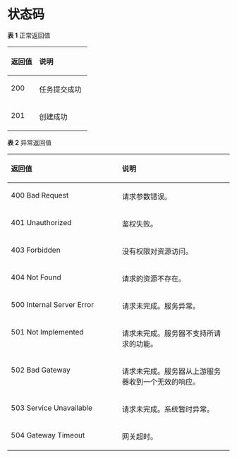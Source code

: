 # 状态码<a name="smn_api_63002"></a>

**表 1**  正常返回值

<a name="table56484750195335"></a>
<table><thead align="left"><tr id="row57491589195335"><th class="cellrowborder" valign="top" width="35.35%" id="mcps1.2.3.1.1"><p id="p26307160195335"><a name="p26307160195335"></a><a name="p26307160195335"></a>返回值</p>
</th>
<th class="cellrowborder" valign="top" width="64.64999999999999%" id="mcps1.2.3.1.2"><p id="p50505195195335"><a name="p50505195195335"></a><a name="p50505195195335"></a>说明</p>
</th>
</tr>
</thead>
<tbody><tr id="row64388966195335"><td class="cellrowborder" valign="top" width="35.35%" headers="mcps1.2.3.1.1 "><p id="p48123762195335"><a name="p48123762195335"></a><a name="p48123762195335"></a>200</p>
</td>
<td class="cellrowborder" valign="top" width="64.64999999999999%" headers="mcps1.2.3.1.2 "><p id="p5710646195335"><a name="p5710646195335"></a><a name="p5710646195335"></a>任务提交成功</p>
</td>
</tr>
<tr id="row1074452974212"><td class="cellrowborder" valign="top" width="35.35%" headers="mcps1.2.3.1.1 "><p id="p8745172944218"><a name="p8745172944218"></a><a name="p8745172944218"></a>201</p>
</td>
<td class="cellrowborder" valign="top" width="64.64999999999999%" headers="mcps1.2.3.1.2 "><p id="p18745112914212"><a name="p18745112914212"></a><a name="p18745112914212"></a>创建成功</p>
</td>
</tr>
</tbody>
</table>

**表 2**  异常返回值

<a name="table11635741125412"></a>
<table><thead align="left"><tr id="row126361141205413"><th class="cellrowborder" valign="top" width="50%" id="mcps1.2.3.1.1"><p id="p863674113546"><a name="p863674113546"></a><a name="p863674113546"></a>返回值</p>
</th>
<th class="cellrowborder" valign="top" width="50%" id="mcps1.2.3.1.2"><p id="p86362041165413"><a name="p86362041165413"></a><a name="p86362041165413"></a>说明</p>
</th>
</tr>
</thead>
<tbody><tr id="row16636841145419"><td class="cellrowborder" valign="top" width="50%" headers="mcps1.2.3.1.1 "><p id="p2636104155412"><a name="p2636104155412"></a><a name="p2636104155412"></a>400 Bad Request</p>
</td>
<td class="cellrowborder" valign="top" width="50%" headers="mcps1.2.3.1.2 "><p id="p1663664135418"><a name="p1663664135418"></a><a name="p1663664135418"></a>请求参数错误。</p>
</td>
</tr>
<tr id="row146361041175413"><td class="cellrowborder" valign="top" width="50%" headers="mcps1.2.3.1.1 "><p id="p11636144115548"><a name="p11636144115548"></a><a name="p11636144115548"></a>401 Unauthorized</p>
</td>
<td class="cellrowborder" valign="top" width="50%" headers="mcps1.2.3.1.2 "><p id="p10636841175413"><a name="p10636841175413"></a><a name="p10636841175413"></a>鉴权失败。</p>
</td>
</tr>
<tr id="row18636154111544"><td class="cellrowborder" valign="top" width="50%" headers="mcps1.2.3.1.1 "><p id="p206366418540"><a name="p206366418540"></a><a name="p206366418540"></a>403 Forbidden</p>
</td>
<td class="cellrowborder" valign="top" width="50%" headers="mcps1.2.3.1.2 "><p id="p96361241125417"><a name="p96361241125417"></a><a name="p96361241125417"></a>没有权限对资源访问。</p>
</td>
</tr>
<tr id="row463624175414"><td class="cellrowborder" valign="top" width="50%" headers="mcps1.2.3.1.1 "><p id="p3636114118549"><a name="p3636114118549"></a><a name="p3636114118549"></a>404 Not Found</p>
</td>
<td class="cellrowborder" valign="top" width="50%" headers="mcps1.2.3.1.2 "><p id="p196366412548"><a name="p196366412548"></a><a name="p196366412548"></a>请求的资源不存在。</p>
</td>
</tr>
<tr id="row66361417542"><td class="cellrowborder" valign="top" width="50%" headers="mcps1.2.3.1.1 "><p id="p763634195417"><a name="p763634195417"></a><a name="p763634195417"></a>500 Internal Server Error</p>
</td>
<td class="cellrowborder" valign="top" width="50%" headers="mcps1.2.3.1.2 "><p id="p116371741175410"><a name="p116371741175410"></a><a name="p116371741175410"></a>请求未完成。服务异常。</p>
</td>
</tr>
<tr id="row1563716419548"><td class="cellrowborder" valign="top" width="50%" headers="mcps1.2.3.1.1 "><p id="p116377411544"><a name="p116377411544"></a><a name="p116377411544"></a>501 Not Implemented</p>
</td>
<td class="cellrowborder" valign="top" width="50%" headers="mcps1.2.3.1.2 "><p id="p663724116542"><a name="p663724116542"></a><a name="p663724116542"></a>请求未完成。服务器不支持所请求的功能。</p>
</td>
</tr>
<tr id="row15637124175412"><td class="cellrowborder" valign="top" width="50%" headers="mcps1.2.3.1.1 "><p id="p11637241105419"><a name="p11637241105419"></a><a name="p11637241105419"></a>502 Bad Gateway</p>
</td>
<td class="cellrowborder" valign="top" width="50%" headers="mcps1.2.3.1.2 "><p id="p146370414543"><a name="p146370414543"></a><a name="p146370414543"></a>请求未完成。服务器从上游服务器收到一个无效的响应。</p>
</td>
</tr>
<tr id="row46372415546"><td class="cellrowborder" valign="top" width="50%" headers="mcps1.2.3.1.1 "><p id="p263711412542"><a name="p263711412542"></a><a name="p263711412542"></a>503 Service Unavailable</p>
</td>
<td class="cellrowborder" valign="top" width="50%" headers="mcps1.2.3.1.2 "><p id="p46371641155412"><a name="p46371641155412"></a><a name="p46371641155412"></a>请求未完成。系统暂时异常。</p>
</td>
</tr>
<tr id="row463784115410"><td class="cellrowborder" valign="top" width="50%" headers="mcps1.2.3.1.1 "><p id="p5637174110548"><a name="p5637174110548"></a><a name="p5637174110548"></a>504 Gateway Timeout</p>
</td>
<td class="cellrowborder" valign="top" width="50%" headers="mcps1.2.3.1.2 "><p id="p463717416547"><a name="p463717416547"></a><a name="p463717416547"></a>网关超时。</p>
</td>
</tr>
</tbody>
</table>

